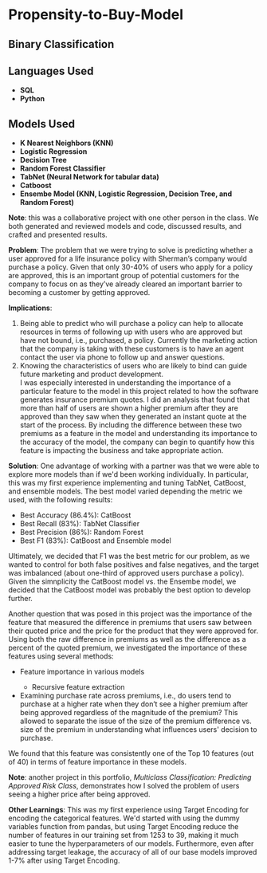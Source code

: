 # Propensity-to-Buy-Model
<h2>Binary Classification</h2>

<h2>Languages Used</h2>

- <b>SQL</b> 
- <b>Python</b>

<h2>Models Used </h2>

- <b>K Nearest Neighbors (KNN)</b>
- <b>Logistic Regression</b>
- <b>Decision Tree</b>
- <b>Random Forest Classifier</b>
- <b>TabNet (Neural Network for tabular data)</b>
- <b>Catboost</b>
- <b>Ensembe Model (KNN, Logistic Regression, Decision Tree, and Random Forest)</b>


<p><b>Note</b>: this was a collaborative project with one other person in the class.  We both generated and reviewed models and code, discussed results, and crafted and presented results.</p>

<p>
  <b>Problem</b>: 
  The problem that we were trying to solve is predicting whether a user approved for a life insurance policy with Sherman’s company
  would purchase a policy.  Given that only 30-40% of users who apply for a policy are approved, this is an important group of
  potential customers for the company to focus on as they’ve already cleared an important barrier to becoming a customer by getting
  approved.

  </p>
  
<b>Implications</b>: 
1.	Being able to predict who will purchase a policy can help to allocate resources in terms of following up with users who are approved but have not bound, i.e., purchased, a policy.  Currently the marketing action that the company is taking with these customers is to have an agent contact the user via phone to follow up and answer questions.  
2.	Knowing the characteristics of users who are likely to bind can guide future marketing and product development.  
I was especially interested in understanding the importance of a particular feature to the model in this project related to how the software generates insurance premium quotes.  I did an analysis that found that more than half of users are shown a higher premium after they are approved than they saw when they generated an instant quote at the start of the process.  By including the difference between these two premiums as a feature in the model and understanding its importance to the accuracy of the model, the company can begin to quantify how this feature is impacting the business and take appropriate action.

<b>Solution</b>: 
One advantage of working with a partner was that we were able to explore more models than if we'd been working individually.  In particular, this was my first experience implementing and tuning TabNet, CatBoost, and ensemble models.  The best model varied depending the metric we used, with the following results:
- Best Accuracy (86.4%): CatBoost
- Best Recall (83%): TabNet Classifier
- Best Precision (86%): Random Forest
- Best F1 (83%): CatBoost and Ensemble model

Ultimately, we decided that F1 was the best metric for our problem, as we wanted to control for both false positives and false negatives, and the target was imbalanced (about one-third of approved users purchase a policy).  Given the simnplicity the CatBoost model vs. the Ensembe model, we decided that the CatBoost model was probably the best option to develop further.

Another question that was posed in this project was the importance of the feature that measured the difference in premiums that users saw between their quoted price and the price for the product that they were approved for. Using both the raw difference in premiums as well as the difference as a percent of the quoted premium, we investigated the importance of these features using several methods:
<ul>
  <li>Feature importance in various models</li>
    <ul>
      <li>Recursive feature extraction</li>
    </ul>
  </li>
  <li>Examining purchase rate across premiums, i.e., do users tend to purchase at a higher rate when they don’t see a higher premium after being approved regardless of the magnitude of the premium?  This allowed to separate the issue of the size of the premium difference vs. size of the premium in understanding what influences users' decision to purchase.</li> 
</ul>

We found that this feature was consistently one of the Top 10 features (out of 40) in terms of feature importance in these models. <br>

<b>Note</b>: another project in this portfolio, <i>Multiclass Classification: Predicting Approved Risk Class</i>, demonstrates how I solved the problem of users seeing a higher price after being approved.
</p>

<b>Other Learnings</b>:
This was my first experience using Target Encoding for encoding the categorical features.  We'd started with using the dummy variables function from pandas, but using Target Encoding reduce the number of features in our training set from 1253 to 39, making it much easier to tune the hyperparameters of our models.  Furthermore, even after addressing target leakage, the accuracy of all of our base models improved 1-7% after using Target Encoding.


